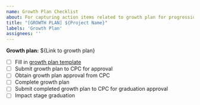 ```yaml
---
name: Growth Plan Checklist
about: For capturing action items related to growth plan for progression to Impact stage
title: "[GROWTH PLAN] ${Project Name}"
labels: 'Growth Plan'
assignees: ''
---
```


**Growth plan:** ${Link to growth plan}

- [ ] Fill in [growth plan template](https://github.com/openjs-foundation/project-status/blob/master/GROWTH_PLAN_TEMPLATE.md)
- [ ] Submit growth plan to CPC for approval
- [ ] Obtain growth plan approval from CPC
- [ ] Complete growth plan
- [ ] Submit completed growth plan to CPC for graduation approval
- [ ] Impact stage graduation
